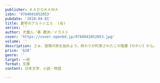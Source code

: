 ```yaml
---
publisher: ＫＡＤＯＫＡＷＡ
isbn: '9784041052853'
pubdate: '2018-04-01'
title: 蒼穹のアルトシエル  (仮)
series: ''
author: 犬魔人／著 墨洲／イラスト
cover: 'https://cover.openbd.jp/9784041052853.jpg'
volume: ''
description: さぁ、冒険の旅を始めよう。終わりが約束されたこの階層《せかい》から。
price: '620'
genre: ''
target: 一般
format: 文庫
content: 日本文学、小説・物語

---
```

